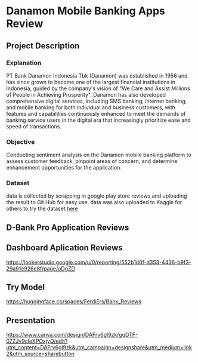 # Danamon Mobile Banking Apps Review
## Project Description
### Explanation
PT Bank Danamon Indonesia Tbk (Danamon) was established in 1956 and has since grown to become one of the largest financial institutions in Indonesia, guided by the company's vision of "We Care and Assist Millions of People in Achieving Prosperity". Danamon has also developed comprehensive digital services, including SMS banking, internet banking, and mobile banking for both individual and business customers, with features and capabilities continuously enhanced to meet the demands of banking service users in the digital era that increasingly prioritize ease and speed of transactions. 
### Objective
Conducting sentiment analysis on the Danamon mobile banking platform to assess customer feedback, pinpoint areas of concern, and determine enhancement opportunities for the application.
### Dataset 
data is collected by scrapping in google play store reviews and uploading the result to Git Hub for easy use.
data was also uploaded to Kaggle for others to try
the dataset [here](https://www.kaggle.com/datasets/ferdiers/danamon-mobile-banking-reviewsd-bank-pro)
## D-Bank Pro Application Reviews
## Dashboard Aplication Reviews 
https://lookerstudio.google.com/u/0/reporting/552b1d0f-d353-4436-b9f3-29a91e926e8f/page/oDgZD 
## Try Model 
https://huggingface.co/spaces/FerdiErs/Bank_Reviews
## Presentation 
https://www.canva.com/design/DAFrv6gl9zk/gqDTF-07ZJv9cIeXPOxjyQ/edit?utm_content=DAFrv6gl9zk&utm_campaign=designshare&utm_medium=link2&utm_source=sharebutton 

